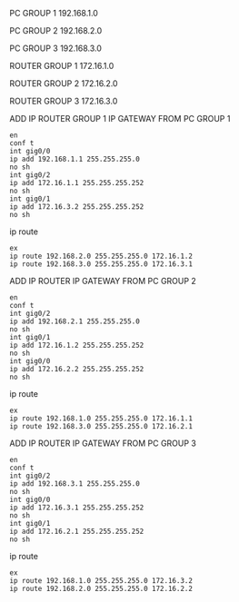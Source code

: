 PC GROUP 1
192.168.1.0


PC GROUP 2 
192.168.2.0

PC GROUP 3
192.168.3.0

ROUTER GROUP 1 
172.16.1.0

ROUTER GROUP 2
172.16.2.0

ROUTER GROUP 3
172.16.3.0


ADD IP ROUTER GROUP 1
IP GATEWAY FROM PC GROUP 1
```
en
conf t 
int gig0/0
ip add 192.168.1.1 255.255.255.0
no sh
int gig0/2
ip add 172.16.1.1 255.255.255.252
no sh
int gig0/1
ip add 172.16.3.2 255.255.255.252
no sh
```
ip route
```
ex
ip route 192.168.2.0 255.255.255.0 172.16.1.2
ip route 192.168.3.0 255.255.255.0 172.16.3.1
```
ADD IP ROUTER
IP GATEWAY FROM PC GROUP 2
```
en
conf t 
int gig0/2
ip add 192.168.2.1 255.255.255.0
no sh
int gig0/1
ip add 172.16.1.2 255.255.255.252
no sh
int gig0/0
ip add 172.16.2.2 255.255.255.252
no sh
```
ip route
```
ex
ip route 192.168.1.0 255.255.255.0 172.16.1.1
ip route 192.168.3.0 255.255.255.0 172.16.2.1
```

ADD IP ROUTER
IP GATEWAY FROM PC GROUP 3

```
en
conf t
int gig0/2
ip add 192.168.3.1 255.255.255.0
no sh
int gig0/0
ip add 172.16.3.1 255.255.255.252
no sh
int gig0/1
ip add 172.16.2.1 255.255.255.252
no sh
```
ip route
```
ex
ip route 192.168.1.0 255.255.255.0 172.16.3.2
ip route 192.168.2.0 255.255.255.0 172.16.2.2
```








